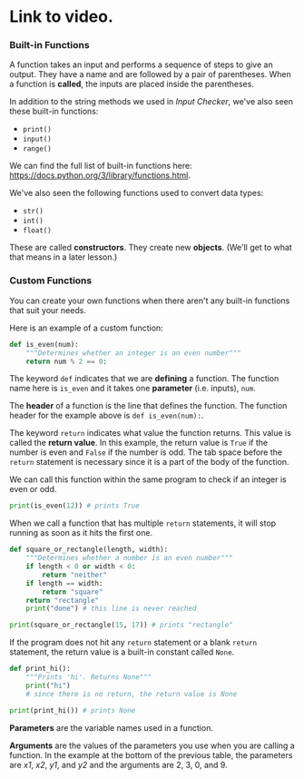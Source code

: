 # Link to video.

### Built-in Functions

A function takes an input and performs a sequence of steps to give an output. They have a name and are followed by a pair of parentheses. When a function is **called**, the inputs are placed inside the parentheses.

In addition to the string methods we used in *Input Checker*, we've also seen these built-in functions:

* `print()`
* `input()`
* `range()`

We can find the full list of built-in functions here: https://docs.python.org/3/library/functions.html.

We've also seen the following functions used to convert data types:

* `str()`
* `int()`
* `float()`

These are called **constructors**.  They create new **objects**. (We'll get to what that means in a later lesson.) 

### Custom Functions

You can create your own functions when there aren't any built-in functions that suit your needs.

Here is an example of a custom function:

````python
def is_even(num):
    """Determines whether an integer is an even number"""
    return num % 2 == 0:
````

The keyword `def` indicates that we are **defining** a function. The function name here is `is_even` and it takes one **parameter** (i.e. inputs), `num`.

The **header** of a function is the line that defines the function. The function header for the example above is `def is_even(num):`.

The keyword `return` indicates what value the function returns. This value is called the **return value**. In this example, the return value is `True` if the number is even and `False` if the number is odd. The tab space before the `return` statement is necessary since it is a part of the body of the function. 

We can call this function within the same program to check if an integer is even or odd.

````python
print(is_even(12)) # prints True
````

When we call a function that has multiple `return` statements, it will stop running as soon as it hits the first one. 

```python
def square_or_rectangle(length, width):
    """Determines whether a number is an even number"""
    if length < 0 or width < 0:
        return "neither"
    if length == width:
        return "square"
    return "rectangle"
    print("done") # this line is never reached

print(square_or_rectangle(15, 17)) # prints "rectangle"
```

If the program does not hit any `return` statement or a blank `return` statement, the return value is a built-in constant called `None`.

```python
def print_hi():
    """Prints 'hi'. Returns None"""
    print("hi")
    # since there is no return, the return value is None

print(print_hi()) # prints None
```

**Parameters** are the variable names used in a function. 

**Arguments** are the values of the parameters you use when you are calling a function. In the example at the bottom of the previous table, the parameters are *x1*, *x2*, *y1*, and *y2* and the arguments are 2, 3, 0, and 9.

